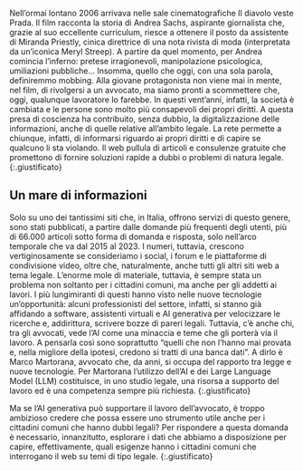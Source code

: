 
Nell’ormai lontano 2006 arrivava nelle sale cinematografiche Il diavolo veste Prada. Il film racconta la storia di Andrea Sachs, aspirante giornalista che, grazie al suo eccellente curriculum, riesce a ottenere il posto da assistente di Miranda Priestly, cinica direttrice di una nota rivista di moda (interpretata da un’iconica Meryl Streep). A partire da quel momento, per Andrea comincia l’inferno: pretese irragionevoli, manipolazione psicologica, umiliazioni pubbliche… Insomma, quello che oggi, con una sola parola, definiremmo mobbing. Alla giovane protagonista non viene mai in mente, nel film, di rivolgersi a un avvocato, ma siamo pronti a scommettere che, oggi, qualunque lavoratore lo farebbe. In questi vent’anni, infatti, la società è cambiata e le persone sono molto più consapevoli dei propri diritti. 
A questa presa di coscienza ha contribuito, senza dubbio, la digitalizzazione delle informazioni, anche di quelle relative all’ambito legale. La rete permette a chiunque, infatti, di informarsi riguardo ai propri diritti e di capire se qualcuno li sta violando. Il web pullula di articoli e consulenze gratuite che promettono di fornire soluzioni rapide a dubbi o problemi di natura legale. 
{:.giustificato}


## Un mare di informazioni

Solo su uno dei tantissimi siti che, in Italia, offrono servizi di questo genere, sono stati pubblicati, a partire dalle domande più frequenti degli utenti, più di 66.000 articoli sotto forma di domanda e risposta, solo nell’arco temporale che va dal 2015 al 2023. I numeri, tuttavia, crescono vertiginosamente se consideriamo i social, i forum e le piattaforme di condivisione video, oltre che, naturalmente, anche tutti gli altri siti web a tema legale. L’enorme mole di materiale, tuttavia, è sempre stata un problema non soltanto per i cittadini comuni, ma anche per gli addetti ai lavori. I più lungimiranti di questi hanno visto nelle nuove tecnologie un’opportunità: alcuni professionisti del settore, infatti, si stanno già affidando a software, assistenti virtuali e AI generativa per velocizzare le ricerche e, addirittura, scrivere bozze di pareri legali. Tuttavia, c’è anche chi, tra gli avvocati, vede l’AI come una minaccia e teme che gli porterà via il lavoro. A pensarla così sono soprattutto “quelli che non l’hanno mai provata e, nella migliore della ipotesi, credono si tratti di una banca dati”. A dirlo è Marco Martorana, avvocato che, da anni, si occupa del rapporto tra legge e nuove tecnologie. Per Martorana l’utilizzo dell’AI e dei Large Language Model (LLM) costituisce, in uno studio legale, una risorsa a supporto del lavoro ed è una competenza sempre più richiesta. 
{:.giustificato}

Ma se l’AI generativa può supportare il lavoro dell’avvocato, è troppo ambizioso credere che possa essere uno strumento utile anche per i cittadini comuni che hanno dubbi legali? Per rispondere a questa domanda è necessario, innanzitutto, esplorare i dati che abbiamo a disposizione per capire, effettivamente, quali esigenze hanno i cittadini comuni che interrogano il web su temi di tipo legale. 
{:.giustificato}